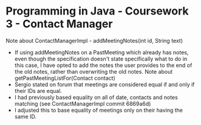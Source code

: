 # Programming in Java - Coursework 3 - Contact Manager
Note about ContactManagerImpl - addMeetingNotes(int id, String text)
* If using addMeetingNotes on a PastMeeting which already has notes, even though the specification doesn't state specifically what to do in this case, I have opted to add the notes the user provides to the end of the old notes, rather than overwriting the old notes.
Note about getPastMeetingListFor(Contact contact)
* Sergio stated on forum that meetings are considered equal if and only if their IDs are equal.
* I had previously based equality on all of date, contacts and notes matching (see ContactManagerImpl commit 6869a6d)
* I adjusted this to base equality of meetings only on their having the same ID.